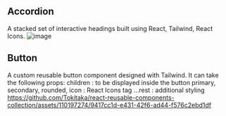 ## Accordion
A stacked set of interactive headings built using React, Tailwind, React Icons.
![image](https://github.com/Tokitaka/react-reusable-components-collection/assets/110197274/0d98866c-d289-4a5d-b55b-8b08e472853f)

## Button
A custom reusable button component designed with Tailwind. It can take the following props:
  children : to be displayed inside the button
  primary,
  secondary,
  rounded,
  icon : React Icons tag
  ...rest : additional styling 
https://github.com/Tokitaka/react-reusable-components-collection/assets/110197274/9417cc1d-e431-42f6-ad44-f576c2ebd1df

